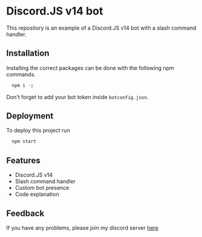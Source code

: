 
# Discord.JS v14 bot

This repository is an example of a Discord.JS v14 bot with a slash command handler.


## Installation

Installing the correct packages can be done with the following npm commands.

```bash
  npm i -y
```
Don't forget to add your bot token inside `botconfig.json`.
    
## Deployment

To deploy this project run

```bash
  npm start
```


## Features

- Discord.JS v14
- Slash command handler
- Custom bot presence
- Code explanation 


## Feedback

If you have any problems, please join my discord server [here](https://discord.gg/D8ZcY8SJdy)

